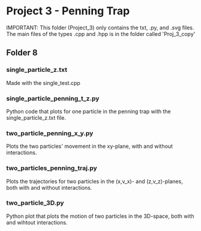 # Project 3 - Penning Trap

IMPORTANT: This folder (Project_3) only contains the txt, .py, and .svg files. The main files of the types .cpp and .hpp is in the folder called 'Proj_3_copy'

## Folder 8

### single_particle_z.txt
Made with the single_test.cpp

### single_particle_penning_t_z.py
Python code that plots for one particle in the penning trap with the single_particle_z.txt file.

### two_particle_penning_x_y.py
Plots the two particles' movement in the xy-plane, with and without interactions.

### two_particles_penning_traj.py
Plots the trajectories for two particles in the (x,v_x)- and (z,v_z)-planes, both with and without interactions.

### two_particle_3D.py
Python plot that plots the motion of two particles in the 3D-space, both with and wihtout interactions.
